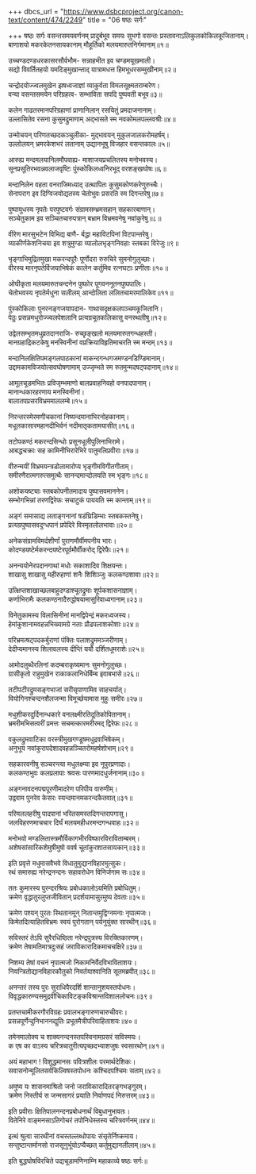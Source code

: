 +++
dbcs_url = "https://www.dsbcproject.org/canon-text/content/474/2249"
title = "06 षष्ठः सर्गः"

+++
षष्ठः सर्गः
वसन्तसमयवर्णनम्
प्रादुर्बभूव समयः सुभगो वसन्तः
प्रस्तावनाऽलिकुलकोकिलकूजितानाम्।  
बाणाशयो मकरकेतनसायकानाम्
मौहूर्तिको मलयमारुतनिर्गमानाम्॥१॥

उच्चण्डदण्डधरकासरसौर्वभौम-
सन्नाहभीत इव चण्डमयूखमाली।  
सद्यो विवर्तितहयो यमदिङ्मुखान्ताद्
यात्रामधत्त हिमभूधरसम्मुखीनाम्॥२॥

चन्द्रोदयोज्ज्वलमुखेन झषध्वजाज्ञां
व्याकुर्वता विमलसूक्ष्मतराम्बरेण।  
वन्या वसन्तसमयेन परिग्रहत्व-
सम्भाविता सपदि पुष्पवती बभूव॥३॥

कलेन गाढतरमानपरिग्रहाणां
प्राणानिलान् रसयितुं प्रमदाजनानाम्।  
उल्लासितेव रसना कुसुमद्रुमाणाम्
अद्भासते स्म नवकोमलपल्लवश्रीः॥४॥

उन्मोचयन् परिणतच्छदकञ्चुलीका-
मुद्भावयन् मुकुलजालकरोमहर्षम्।  
उल्लोलयन् भ्रमरकेशभरं लतानाम्
उद्यानभूषु विजहार वसन्तकालः॥५॥

आरुह्य मन्दमलयानिलमौपवाह्य-
माशाजयप्रचलितस्य मनोभवस्य।  
सूनप्रसूतिरभवन्नवलाजवृष्टिः
पुंस्कोकिलध्वनिरभूद् वरशङ्खघोषः॥६॥

मन्दानिलेन वहता वनराजिमध्याद्
उत्थापितः कुसुमकोणकरेणुरुच्चैः।  
सेनापराग इव दिग्विजयोद्यतस्य
चेतोभुवः प्रसरति स्म दिगन्तरेषु॥७॥

पुष्पायुधस्य नृपतेः परपुष्टवर्गः
संग्रामसम्भ्रमसहान् सहकारबाणान्।  
सञ्चेतुकाम इव सञ्चितचारुपत्रान्
बभ्राम विभ्रमवनेषु नवांकुरेषु॥८॥

वीरेण मारसुभटेन विभिद्य बाणै-
र्बद्धा महाविटपिनां विटपान्तरेषु।  
व्याकीर्णकेशनिचया इव शत्रुमुण्डा
व्यालोलभृङ्गनिवहाः स्तबका विरेजुः॥९॥

भृङ्गाभिमुद्रितमुखा मकरन्दपूरैः
पूर्णोदरा रुरुचिरे सुमनोगुलुच्छाः।  
वीरस्य मारनृपतेर्विजयाभिषेकं
कालेन कर्तुमिव रत्नघटाः प्रणीताः॥१०॥

ओघीकृता मलयमारुतचन्दनेन
पुष्फोर पूगवननूतनपुष्पपालिः।  
चेतोभवस्य नृपतेर्मधुना सलीलम्
आन्दोलिता ललितचामरमालिकेव॥११॥

पुंस्कोकिलाः पुनरनङ्गजयापदान-
गाथासदृक्षकलपञ्चमकूजितानि।  
पेठुः प्रसन्नमधुरोज्ज्वलपेशलानि
प्रत्यग्रचूतकलिकासु वनस्थलीषु॥१२॥

उद्वेलसम्भृतमधुव्रतदानराजि-
रुच्छृङ्खलो मलयमारुतगन्धहस्ती।  
मानग्रहाद्रिकटकेषु मनस्विनीनां
वप्रक्रियाविहृतिमाचरति स्म मन्दम्॥१३॥

मन्दानिलक्षितिपमङ्गलपाठकानां
माकन्दगन्धगजमण्डनडिण्डिमानाम्।  
उद्दामकामविजयोत्सवघोषणामाम्
उज्जृम्भते स्म रुतमुन्मदषट्पदानाम्॥१४॥

आमूलचूडमभितः प्रविजृम्भमाणो
बालप्रवाहनिवहो वनपादपानाम्।  
मानान्धकारहरणाय मनस्विनीनां।  
बालातपप्रसरविभ्रममाललम्बे॥१५॥

निरन्तरस्मेरमणीचकानां निष्यन्दमानाभिरनोहकानाम्।  
मधूलकासारमहानदीभिर्वनं नदीमातृकतामयासीत्॥१६॥

तटोपकण्ठं मकरन्दसिन्धोः प्रसूनधूलीपुलिनाभिरामे।  
आबद्धचक्राः सह कामिनीभिरारेभिरे पातुमलिप्रवीराः॥१७॥

वीरुन्मयीं विभ्रमयन्त्रडोलामारोप्य भृङ्गीमविगीतगीताम्।  
समीरणैरात्मगरुत्समुत्थैः सानन्दमान्दोलयति स्म भृङ्गः॥१८॥

अशोकयष्ट्याः स्तबकोपनीतमादाय पुष्पासवमाननेन।  
सम्भोगभिन्नां तरणद्विरेफः सचाटुकं पाययति स्म कान्ताम्॥१९॥

अङ्गं समासाद्य लताङ्गनानां षडंघ्रिडिम्भाः स्तबकस्तनेषु।  
प्रत्यग्रपुष्पासवदुग्धपानं प्रपेदिरे विस्मृतलोलभावाः॥२०॥

अनेकसंग्रामविमर्दशीर्णां पुराणमौर्वीमपनीय भारः।  
कोदण्डयष्टेर्मकरन्दयष्टेरपूर्वमौर्वीकरोद् द्विरेफैः॥२१॥

अनन्ययोनेरपदानगाथां मधोः सकाशादिव शिक्षयन्तः।  
शाखासु शाखासु महीरुहाणां शनैः शिशिञ्जुः कलकण्ठशावाः॥२२॥

उत्क्षिप्तशाखाच्छलबाहुदण्डाश्चूतद्रुमाः शूर्पकशासनाज्ञाम्।  
कर्णाभिरामैः कलकण्ठनादैरुद्धोषयामासुरिवाध्वगानाम्॥२३॥

विनेतुकामस्य विलासिनीनां मानद्विपेन्द्रं मकरध्वजस्य।  
हेमांकुशानामवहन्नभिख्यामग्रे नताः प्रौढपलाशकोशाः॥२४॥

परिभ्रमत्षट्पदकर्बुराणां पंक्तिः पलाशद्रुममञ्जरीणाम्।  
देदीप्यमानस्य शिलावलस्य दीप्तिं ययौ दर्शितधूमराशेः॥२५॥

आमोदलुब्धैरलिनां कदम्बराकृष्यमानः सुमनोगुलुच्छः।  
ग्रासीकृतो राहुमुखेन राकाकलानिधेर्बिम्ब इवाबभासे॥२६॥

तटीपटीरद्रुमसङ्गभाजां सरीसृपाणामिव साहचर्यात्।  
वियोगिनश्चन्दनशैलजन्मा विमूर्च्छयामास मुहुः समीरः॥२७॥

मधुशीकरदुर्दिनान्धकारे वनलक्ष्मीरतिदूतिकोपितानाम्।  
भ्रमरीमभिसत्वरीं प्रमत्तः सचमत्कारमरीरमद् द्विरेफः॥२८॥

वकुलद्रुमवाटिका वरस्त्रीमुखगण्डूषमधुद्रवाभिषेकम्।  
अनुभूय नवांकुरापदेशादवहन्नञ्चितरोमहर्षशोभाम्॥२९॥

सहकारवनीषु सञ्चरन्त्या मधुलक्ष्म्या इव नूपुरप्रणादाः।  
कलकण्ठभुवः कलप्रलापाः श्रवसः पारणमादधुर्जनानाम्॥३०॥

अङ्गनावदनपद्मपूरणीमादरेण परिपीय वारुणीम्।  
उद्ववाम पुनरेव केसरः स्यन्दमानमकरन्दकैतवात्॥३१॥

परिमललहरीषु पादपानां भरितसमस्तदिगन्तरापगासु।  
जलविहरणमाचचार दिर्घं मलयमहीधरमन्दगन्धवाहः॥३२॥

मनोभवो मण्डलितास्त्रमौर्विकागभीरविष्फारविराविताम्बरम्।  
अशेषसांसारिकशेमुषीमुषो ववर्ष चूतांकुरशातसायकान्॥३३॥

इति प्रवृत्ते मधुमासवैभवे विधातुमुद्यानविहारमुत्सुकः।  
रथं समारुह्य नरेन्द्रनन्दनः सहावरोधेन विनिर्जगाम सः॥३४॥

ततः कुमारस्य पुरन्दरश्रियः प्रबोधकालोऽयमिति प्रबोधितुम्।  
क्रमेण वृद्धातुरलुप्तजीवितान् प्रदर्शयामासुरमुष्य देवताः॥३५॥

क्रमेण पश्यन् पुरतः स्थितानमून् नितान्तमुद्विग्नमनाः नृपात्मजः।  
किमेतदित्याहितविभ्रमः स्वयं पुरोगतान् पर्यनुयुंक्त सारथीन्॥३६॥

सविस्तरं तेऽपि सुरैरधिष्ठिता नरेन्द्रपुत्रस्य विरक्तिकारणम्।  
क्रमेण तेषामतिमात्रदुःसहं जराविकारादिकमाचचक्षिरे॥३७॥

निशम्य तेषां वचनं नृपात्मजो निकामनिर्वेदविभाविताशयः।  
नियन्त्रितोद्यानविहारकौतुको निवर्तयाश्वानिति सूतमब्रवीत्॥३८॥

अनन्तरं तस्य पुरः सुराधिपैरदर्शि शान्तानुशयस्तपोधनः।  
विवृद्धकारुण्यसमुद्रवीचिकाविटङ्कविश्रान्तविशाललोचनः॥३९॥

प्रतप्तचामीकरगौरविग्रहः प्रवालभङ्गारुणचारुचीवरः।  
प्रसन्नपूर्णेन्दुनिभाननद्युतिः प्रभूतमैत्रीपरिवाहिताशयः॥४०॥

तमेनमालोक्य च शाक्यनन्दनस्तपस्विनामग्रसरं सविस्मयः।  
क एष का वाऽस्य चरित्रचातुरीत्यपृच्छदभ्याशजुषः स्वसारथोन्॥४१॥

अयं महाभाग ! विशुद्धमानसः पवित्रशीलः परमार्थदेशिकः।  
सवासनोन्मूलितसर्वकिल्विषस्तपोधनः कश्चिदपश्चिमः सताम्॥४२॥

अमुष्य यः शासनमाश्रितो जनो जराविकारादितरङ्गभङ्गुरम्।  
क्रमेण निस्तीर्य स जन्मसागरं प्रयाति निर्वाणपदं निरुत्तरम्॥४३॥

इति प्रवीराः क्षितिपालनन्दनप्रबोधनार्थं विबुधानुभावतः।  
वितेनिरे वाङ्मनसाऽतिगोचरं तपोनिधेस्तस्य चरित्रवर्णनम्॥४४॥

इत्थं श्रुत्वा सारथीनां वचस्तल्लब्धोपायः संसृतेर्निष्क्रमाय।  
सन्तुष्टान्तर्मानसो राजसूनुर्भूयोऽप्यैच्छत् कर्तुमुद्यानलीलाम्॥४५॥

इति बुद्धघोषविरचिते पद्यचूडामणिनाम्नि महाकाव्ये षष्ठः सर्गः॥


